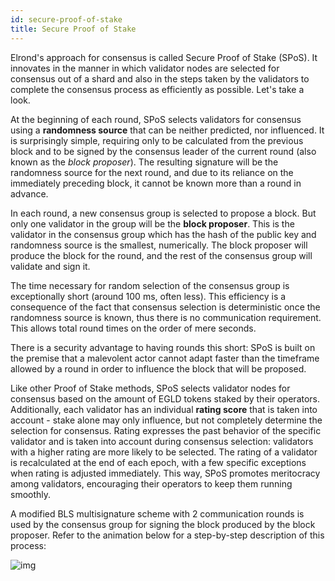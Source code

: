 ```yaml
---
id: secure-proof-of-stake
title: Secure Proof of Stake
---
```



Elrond's approach for consensus is called Secure Proof of Stake (SPoS). It innovates in the manner in which validator nodes are selected for consensus out of a shard and also in the steps taken by the validators to complete the consensus process as efficiently as possible. Let's take a look.

At the beginning of each round, SPoS selects validators for consensus using a **randomness source** that can be neither predicted, nor influenced. It is surprisingly simple, requiring only to be calculated from the previous block and to be signed by the consensus leader of the current round (also known as the *block proposer*). The resulting signature will be the randomness source for the next round, and due to its reliance on the immediately preceding block, it cannot be known more than a round in advance.

In each round, a new consensus group is selected to propose a block. But only one validator in the group will be the **block proposer**. This is the validator in the consensus group which has the hash of the public key and randomness source is the smallest, numerically. The block proposer will produce the block for the round, and the rest of the consensus group will validate and sign it. 

The time necessary for random selection of the consensus group is exceptionally short (around 100 ms, often less). This efficiency is a consequence of the fact that consensus selection is deterministic once the randomness source is known, thus there is no communication requirement. This allows total round times on the order of mere seconds.

There is a security advantage to having rounds this short: SPoS is built on the premise that a malevolent actor cannot adapt faster than the timeframe allowed by a round in order to influence the block that will be proposed.

Like other Proof of Stake methods, SPoS selects validator nodes for consensus based on the amount of EGLD tokens staked by their operators. Additionally, each validator has an individual **rating score** that is taken into account - stake alone may only influence, but not completely determine the selection for consensus. Rating expresses the past behavior of the specific validator and is taken into account during consensus selection: validators with a higher rating are more likely to be selected. The rating of a validator is recalculated at the end of each epoch, with a few specific exceptions when rating is adjusted immediately. This way, SPoS promotes meritocracy among validators, encouraging their operators to keep them running smoothly.

A modified BLS multisignature scheme with 2 communication rounds is used by the consensus group for signing the block produced by the block proposer. Refer to the animation below for a step-by-step description of this process:

![img](https://gblobscdn.gitbook.com/assets%2F-LhHlNldCYgbyqXEGXUS%2F-LiMxIign95mclxNqYGx%2F-LiMxWSVhwOjpz3wB71V%2Fspos.gif?alt=media&token=734c6439-d245-4e83-9a81-a72e6e27ce32)